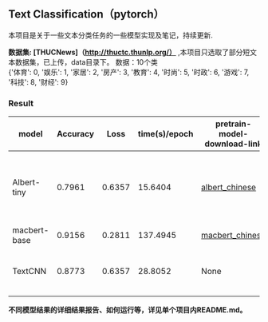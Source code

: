 ## Text Classification（pytorch）

本项目是关于一些文本分类任务的一些模型实现及笔记，持续更新.

**数据集: [THUCNews]（http://thuctc.thunlp.org/）**  ,本项目只选取了部分短文本数据集，已上传，data目录下。
数据：10个类  
{'体育': 0, '娱乐': 1, '家居': 2, '房产': 3, '教育': 4, '时尚': 5, '时政': 6, '游戏': 7, '科技': 8, '财经': 9}  


### Result
| model | Accuracy | Loss |  time(s)/epoch | pretrain-model-download-link  | algorithm nodes |
| ---------- | ------ |---------- | ------ |------ | ------ |
| Albert-tiny | 0.7961 | 0.6357 | 15.6404 |[albert_chinese](https://huggingface.co/ckiplab/albert-tiny-chinese/tree/main)  | [预训练模型：从BERT到XLNet、RoBERTa、ALBERT](https://zhuanlan.zhihu.com/p/436017910) |
| macbert-base | 0.9156  | 0.2811 | 137.4945 | [macbert_chinese](https://huggingface.co/hfl/chinese-macbert-base/tree/main)  | wait to update|
| TextCNN | 0.8773 | 0.6357 |  28.8052 | None  | [搭一个TextCNN-文本分类利器](https://zhuanlan.zhihu.com/p/386614000) |


**不同模型结果的详细结果报告、如何运行等，详见单个项目内README.md。**